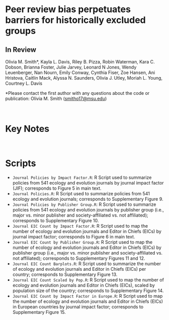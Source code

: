 # Peer review bias perpetuates barriers for historically excluded groups
## In Review 

Olivia M. Smith*, Kayla L. Davis, Riley B. Pizza, Robin Waterman, Kara C. Dobson, Brianna Foster, Julie Jarvey, Leonard N Jones, Wendy Leuenberger, Nan Nourn, Emily Conway, Cynthia Fiser, Zoe Hansen, Ani Hristova, Caitlin Mack, Alyssa N. Saunders, Olivia J. Utley, Moriah L. Young, Courtney L. Davis 

*Please contact the first author with any questions about the code or publication: Olivia M. Smith (smitho17@msu.edu)

&nbsp;

# Key Notes


&nbsp;

# Scripts
- `Journal Policies by Impact Factor.R`: R Script used to summarize policies from 541 ecology and evolution journals by journal impact factor (JIF);  corresponds to Figure 5 in main text.
- `Journal Policies.R`: R Script used to summarize policies from 541 ecology and evolution journals; corresponds to Supplementary Figure 9.
- `Journal Policies by Publisher Group.R`: R Script used to summarize policies from 541 ecology and evolution journals by publisher group (i.e., major vs. minor publisher and society-affiliated vs. not affiliated); corresponds to Supplementary Figure 10.
- `Journal EIC Count by Impact Factor.R`: R Script used to map the number of ecology and evolution journals and Editor in Chiefs (EICs) by journal impact factor; corresponds to Figure 6 in main text.
- `Journal EIC Count by Publisher Group.R`: R Script used to map the number of ecology and evolution journals and Editor in Chiefs (EICs) by publisher group (i.e., major vs. minor publisher and society-affiliated vs. not affiliated); corresponds to Supplementary Figures 11 and 12.
- `Journal EIC Count Barplots.R`: R Script used to summarize the number of ecology and evolution journals and Editor in Chiefs (EICs) per country; corresponds to Supplementary Figure 13.
- `Journal EIC Count Scaled by Pop.R`: R Script used to map the number of ecology and evolution journals and Editor in Chiefs (EICs), scaled by population size of the country; corresponds to Supplementary Figure 14.
- `Journal EIC Count by Impact Factor in Europe.R`: R Script used to map the number of ecology and evolution journals and Editor in Chiefs (EICs) in European countries by journal impact factor; corresponds to Supplementary Figure 15.
